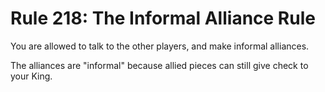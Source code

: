 # Rule 218: The Informal Alliance Rule

You are allowed to talk to the other players, and make informal alliances.

The alliances are "informal" because allied pieces can still give check to your King.